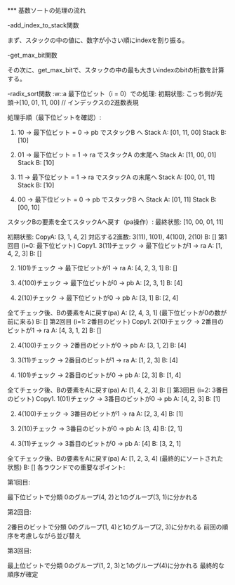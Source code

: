 *** 基数ソートの処理の流れ


-add_index_to_stack関数

まず、スタックの中の値に、数字が小さい順にindexを割り振る。

-get_max_bit関数

その次に、get_max_bitで、スタックの中の最も大きいindexのbitの桁数を計算する。


-radix_sort関数
:w::a
最下位ビット（i = 0）での処理:
初期状態: こっち側が先頭→[10, 01, 11, 00]  // インデックスの2進数表現

処理手順（最下位ビットを確認）:
1. 10 → 最下位ビット = 0 → pb でスタックB へ
   Stack A: [01, 11, 00]
   Stack B: [10]

2. 01 → 最下位ビット = 1 → ra でスタックA の末尾へ
   Stack A: [11, 00, 01]
   Stack B: [10]

3. 11 → 最下位ビット = 1 → ra でスタックA の末尾へ
   Stack A: [00, 01, 11]
   Stack B: [10]

4. 00 → 最下位ビット = 0 → pb でスタックB へ
   Stack A: [01, 11]
   Stack B: [00, 10]

スタックBの要素を全てスタックAへ戻す（pa操作）:
最終状態: [10, 00, 01, 11]



初期状態:
CopyA: [3, 1, 4, 2]    対応する2進数: 3(11), 1(01), 4(100), 2(10)
B: []
第1回目 (i=0: 最下位ビット)
Copy1. 3(11)チェック → 最下位ビットが1 → ra
A: [1, 4, 2, 3]
B: []

2. 1(01)チェック → 最下位ビットが1 → ra
A: [4, 2, 3, 1]
B: []

3. 4(100)チェック → 最下位ビットが0 → pb
A: [2, 3, 1]
B: [4]

4. 2(10)チェック → 最下位ビットが0 → pb
A: [3, 1]
B: [2, 4]

全てチェック後、Bの要素をAに戻す(pa)
A: [2, 4, 3, 1]  (最下位ビットが0の数が前に来る)
B: []
第2回目 (i=1: 2番目のビット)
Copy1. 2(10)チェック → 2番目のビットが1 → ra
A: [4, 3, 1, 2]
B: []

2. 4(100)チェック → 2番目のビットが0 → pb
A: [3, 1, 2]
B: [4]

3. 3(11)チェック → 2番目のビットが1 → ra
A: [1, 2, 3]
B: [4]

4. 1(01)チェック → 2番目のビットが0 → pb
A: [2, 3]
B: [1, 4]

全てチェック後、Bの要素をAに戻す(pa)
A: [1, 4, 2, 3]
B: []
第3回目 (i=2: 3番目のビット)
Copy1. 1(01)チェック → 3番目のビットが0 → pb
A: [4, 2, 3]
B: [1]

2. 4(100)チェック → 3番目のビットが1 → ra
A: [2, 3, 4]
B: [1]

3. 2(10)チェック → 3番目のビットが0 → pb
A: [3, 4]
B: [2, 1]

4. 3(11)チェック → 3番目のビットが0 → pb
A: [4]
B: [3, 2, 1]

全てチェック後、Bの要素をAに戻す(pa)
A: [1, 2, 3, 4]  (最終的にソートされた状態)
B: []
各ラウンドでの重要なポイント:

第1回目:

最下位ビットで分類
0のグループ(4, 2)と1のグループ(3, 1)に分かれる


第2回目:

2番目のビットで分類
0のグループ(1, 4)と1のグループ(2, 3)に分かれる
前回の順序を考慮しながら並び替え


第3回目:

最上位ビットで分類
0のグループ(1, 2, 3)と1のグループ(4)に分かれる
最終的な順序が確定
